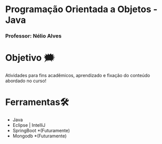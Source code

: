 # Programação Orientada a Objetos - Java

### Professor: Nélio Alves

# Objetivo 🗯️

Atividades para fins acadêmicos, aprendizado e fixação do conteúdo abordado no curso! 

# Ferramentas🛠️

- Java
- Eclipse | IntelliJ
- SpringBoot *(Futuramente)
- Mongodb *(Futuramente)

